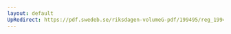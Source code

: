 ```yaml
---
layout: default
UpRedirect: https://pdf.swedeb.se/riksdagen-volumeG-pdf/199495/reg_199495/reg_199495_0446.pdf
---
```

